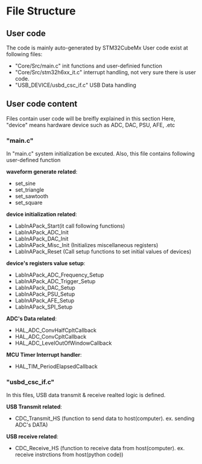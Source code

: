 # File Structure

## User code

The code is mainly auto-generated by STM32CubeMx
User code exist at following files:
* "Core/Src/main.c" init functions and user-definied function
* "Core/Src/stm32h6xx_it.c" interrupt handling, not very sure there is user code.
* "USB_DEVICE/usbd_csc_if.c" USB Data handling


## User code content
Files contain user code will be breifly explained in this section
Here, "device" means hardware device such as ADC, DAC, PSU, AFE, .etc

### "main.c"

In "main.c" system initialization be excuted. Also, this file contains following user-defined function

**waveform generate related**:
 * set_sine
 * set_triangle
 * set_sawtooth
 * set_square

**device initialization related**:
 * LabInAPack_Start(it call following functions)
 * LabInAPack_ADC_Init
 * LabInAPack_DAC_Init
 * LabInAPack_Misc_Init (Initializes miscellaneous registers)
 * LabInAPack_Reset (Call setup functions to set initial values of devices)

**device's registers value setup**:
 * LabInAPack_ADC_Frequency_Setup
 * LabInAPack_ADC_Trigger_Setup
 * LabInAPack_DAC_Setup
 * LabInAPack_PSU_Setup
 * LabInAPack_AFE_Setup
 * LabInAPack_SPI_Setup

**ADC's Data related**:
 * HAL_ADC_ConvHalfCpltCallback
 * HAL_ADC_ConvCpltCallback
 * HAL_ADC_LevelOutOfWindowCallback

**MCU Timer Interrupt handler**:
 * HAL_TIM_PeriodElapsedCallback

### "usbd_csc_if.c"

In this files, USB data transmit & receive realted logic is defined.

**USB Transmit related**:
 * CDC_Transmit_HS (function to send data to host(computer). ex. sending ADC's DATA)

**USB receive related**:
 * CDC_Receive_HS (function to receive data from host(computer). ex. receive instrctions from host(python code))
